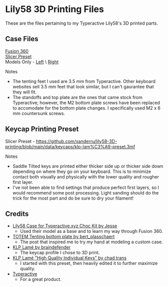 # Lily58 3D Printing Files  
These are the files pertaining to my Typeractive Lily58's 3D printed parts.  
  
## Case Files  
[Fusion 360](https://github.com/xanderru/lily58-3D-printing/blob/main/data/case/lily58-typeractive-choc-case.f3d)  
[Slicer Preset](https://github.com/xanderru/lily58-3D-printing/blob/main/data/case/lily58-preset.3mf)  
Models Only - [Left](https://github.com/xanderru/lily58-3D-printing/blob/main/data/case/left.stl) \\ [Right](https://github.com/xanderru/lily58-3D-printing/blob/main/data/case/right.stl)  
  
Notes  
- The tenting feet I used are 3.5 mm from Typeractive. Other keyboard websites sell 3.5 mm feet that look similar, but I can't gaurantee that they will fit.  
- The standoffs and top plate are the ones that came stock from Typeractive; however, the M2 bottom plate screws have been replaced to accomodate for the bottom plate changes. I specifically used M2 x 6 mm countersunk screws.  
  
## Keycap Printing Preset  
Slicer Preset - https://github.com/xanderru/lily58-3D-printing/blob/main/data/keycaps/klp-lam%C3%A9-preset.3mf  
  
Notes  
- Saddle Tilted keys are printed either thicker side up or thicker side down depending on where they go on your keyboard. This is to minimize contact both visually and physically with the lower quality and rougher first layer.  
- I've not been able to find settings that produce perfect first layers, so I would recommend some post processing. Light sanding should do the trick for the most part and do be sure to dry your filament!  
  
## Credits  
- [Lily58 Case for Typeractive.xyz Choc Kit by Jesse](https://www.printables.com/model/785838-lily58-case-for-typeractivexyz-choc-kit)  
  - Used their model as a base and to learn my way through Fusion 360.  
- [TOTEM Tenting bottom plate by bert_plasschaert](https://www.reddit.com/r/ErgoMechKeyboards/comments/1dmirsg/totem_tenting_bottom_plate/)  
  - The post that inspired me to try my hand at modeling a custom case.  
- [KLP Lamé by braindefender](https://github.com/braindefender/KLP-Lame-Keycaps)  
  - The keycap profile I chose to 3D print.  
- [KLP Lamé "High Quality Individual Keys" by chad trans](https://makerworld.com/en/models/196991-klp-lame-kailh-choc-keycaps?from=search#profileId-513815)  
  - I started with this preset, then heavily edited it to further maximize quality.   
- [Typeractive](https://typeractive.xyz/)  
  - For a great product.  

